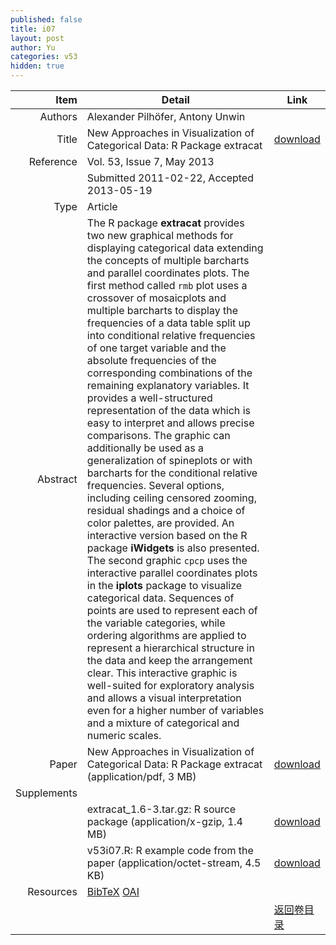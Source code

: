 ```yaml
---
published: false
title: i07
layout: post
author: Yu
categories: v53
hidden: true
---
```


| Item | Detail | Link |
|---:|---|---|
| Authors | Alexander Pilhöfer, Antony Unwin| |
| Title |New Approaches in Visualization of Categorical Data: R Package extracat | [download](http://www.jstatsoft.org/v53/i07/paper) |
| Reference |Vol. 53, Issue 7, May 2013 | |
| | Submitted 2011-02-22, Accepted 2013-05-19| | 
| Type | Article| |
| Abstract | The R package <b>extracat</b> provides two new graphical methods for displaying categorical data extending the concepts of multiple barcharts and parallel coordinates plots. The first method called <code>rmb</code> plot uses a crossover of mosaicplots and multiple barcharts to display the frequencies of a data table split up into conditional relative frequencies of one target variable and the absolute frequencies of the corresponding combinations of the remaining explanatory variables. It provides a well-structured representation of the data which is easy to interpret and allows precise comparisons. The graphic can additionally be used as a generalization of spineplots or with barcharts for the conditional relative frequencies. Several options, including ceiling censored zooming, residual shadings and a choice of color palettes, are provided. An interactive version based on the R package <b>iWidgets</b> is also presented. The second graphic <code>cpcp</code> uses the interactive parallel coordinates plots in the <b>iplots</b> package to visualize categorical data. Sequences of points are used to represent each of the variable categories, while ordering algorithms are applied to represent a hierarchical structure in the data and keep the arrangement clear. This interactive graphic is well-suited for exploratory analysis and allows a visual interpretation even for a higher number of variables and a mixture of categorical and numeric scales.| |
| Paper | New Approaches in Visualization of Categorical Data: R Package extracat  (application/pdf, 3 MB)| [download](http://www.jstatsoft.org/v53/i07/paper) |
| Supplements | | |
| |extracat_1.6-3.tar.gz: R source package  (application/x-gzip, 1.4 MB)|  [download](http://www.jstatsoft.org/v53/i07/supp/1) |
| |v53i07.R: R example code from the paper  (application/octet-stream, 4.5 KB)|  [download](http://www.jstatsoft.org/v53/i07/supp/2) |
| Resources | [BibTeX](http://www.jstatsoft.org/v53/i07/bibtex) [OAI](http://www.jstatsoft.org/oai?verb=GetRecord&identifier=oai.jstatsoft/v53/i07&prefix=oai_dc)| |
| |  | [返回卷目录]({{site.baseurl}}/volume/v53.html) |